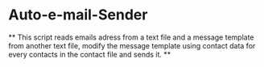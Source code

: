 # Auto-e-mail-Sender

** This script reads emails adress from a text file and a message template from another text file, modify the message template using contact data for every contacts in the contact file and sends it. **
